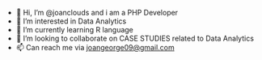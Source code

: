 - 👋 Hi, I’m @joanclouds  and i am a PHP Developer
- 👀 I’m interested in Data Analytics 
- 🌱 I’m currently learning R language
- 💞️ I’m looking to collaborate on CASE STUDIES related to Data Analytics
- 📫 Can reach me via joangeorge09@gmail.com

<!---
joanclouds/joanclouds is a ✨ special ✨ repository because its `README.md` (this file) appears on your GitHub profile.
You can click the Preview link to take a look at your changes.
--->
